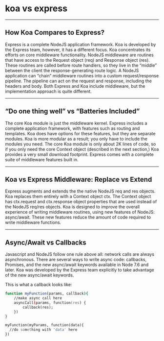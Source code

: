 # koa vs express

----
## How Koa Compares to Express?

Express is a complete NodeJS application framework. Koa is developed by the Express team, however, it has a different focus. Koa concentrates its efforts on core middleware functionality. NodeJS middleware are routines that have access to the Request object (req) and Response object (res). These routines are called before route handlers, so they live in the “middle” between the client the response-generating route logic. A NodeJS application can “chain” middleware routines into a custom request/response pipeline. The pipeline can act on the request and response, including the headers and body. Both Express and Koa include middleware, but the implementation approach is quite different.

----
## “Do one thing well” vs “Batteries Included”
The core Koa module is just the middleware kernel. Express includes a complete application framework, with features such as routing and templates. Koa does have options for these features, but they are separate modules. Koa is more modular as a result; you only have to include the modules you need. The core Koa module is only about 2K lines of code, so if you only need the core Context object (described in the next section,) Koa provides a very small download footprint. Express comes with a complete suite of middleware features built in.


----
## Koa vs Express Middleware: Replace vs Extend
Express augments and extends the the native NodeJS req and res objects. Koa replaces them entirely with a Context object ctx. The Context object has ctx.request and ctx.response object properties that are used instead of the NodeJS req/res objects. Koa is designed to improve the overall experience of writing middleware routines, using new features of NodeJS: async/await. These new features reduce the amount of code required to write middleware functions.

----
## Async/Await vs Callbacks
Javascript and NodeJS follow one rule above all: network calls are always asynchronous. There are several ways to write async code: callbacks, Promises, and the new async/await keywords available in Node 7.6 and later. Koa was developed by the Express team explicitly to take advantage of the new async/await keywords.

This is what a callback looks like:

```zsh
function myFunction(params, callback){
	//make async call here
	asyncCall(params, function(res) {
		callback(res);
	})
}

myFunction(myParams, function(data){
  //do something with 'data' here
})
```
